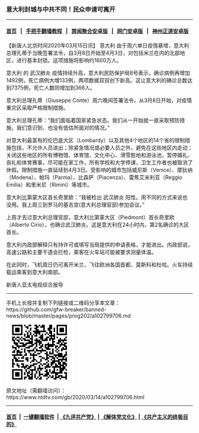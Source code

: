 ### 意大利封城与中共不同！民众申请可离开
------------------------

#### [首页](https://github.com/gfw-breaker/banned-news/blob/master/README.md) &nbsp;&nbsp;|&nbsp;&nbsp; [手把手翻墙教程](https://github.com/gfw-breaker/guides/wiki) &nbsp;&nbsp;|&nbsp;&nbsp; [禁闻聚合安卓版](https://github.com/gfw-breaker/bn-android) &nbsp;&nbsp;|&nbsp;&nbsp; [网门安卓版](https://github.com/oGate2/oGate) &nbsp;&nbsp;|&nbsp;&nbsp; [神州正道安卓版](https://github.com/SzzdOgate/update) 



<div><div class="post_content" itemprop="articleBody">
 <p>
  【新唐人北京时间2020年03月15日讯】
  <ok href="https://www.ntdtv.com/gb/意大利.htm">
   意大利
  </ok>
  由于周六单日疫情暴增，意大利总理孔蒂于当晚签署法令，自3月8日开始至4月3日，对包括米兰在内的北部地区，进行基本封锁。这项措施将影响约1600万人。
 </p>
 <p>
  <ok href="https://www.ntdtv.com/gb/意大利.htm">
   意大利
  </ok>
  的
  <ok href="https://www.ntdtv.com/gb/武汉肺炎.htm">
   武汉肺炎
  </ok>
  疫情持续升高，意大利民防保护局8号表示，确诊病例再增加1492例，死亡病例大增133例，两项数据双双创下新高。这让意大利的确诊总数达到7375例，死亡人数则增加到366人。
 </p>
 <p>
  意大利总理孔蒂（Giuseppe Conte）周六晚间签署法令，从3月8日开始，对疫情重灾区采取严格限制措施。
 </p>
 <p>
  意大利总理孔蒂：“我们面临着国家紧急状态。我们从一开始就一直采取预防措施，我们意识到、也没有低估所面对的情况。”
 </p>
 <p>
  对意大利最富有的伦巴底大区（Lombardy）以及其他4个地区的14个省的限制措施包括，不允许人员进出；除紧急情况或必要人员之外，避免在这些地区内走动；关闭这些地区的所有博物馆、体育馆、文化中心、滑雪胜地和游泳池，暂停婚礼、丧礼和体育赛事，尽可能在家工作，所有学校和大学停课，卫生工作者也被取消了休假。限制措施一直延续到4月3日。受影响的城市包括威尼斯（Venice）、摩狄纳（Modena）、帕玛（Parma）、比森萨（Piacenza）、雷焦艾米利亚（Reggio Emilia）和里米尼（Rimini）等城市。
 </p>
 <p>
  意大利比第蒙大区首长奇里欧：“我被检出
  <ok href="https://www.ntdtv.com/gb/武汉肺炎.htm">
   武汉肺炎
  </ok>
  阳性。用不同的方式来说也没用。我上周三到罗马的基吉宫(意大利总理官邸)参加会议。”
 </p>
 <p>
  上周才去过意大利总理官邸，意大利比第蒙大区（Piedmont）首长奇里欧（Alberto Cirio），也确诊武汉肺炎。这是意大利在24小时内，第2名确诊的大区首长。
 </p>
 <p>
  意大利内政部解释只有持许可或填写当局提供的申请表格，才能进出。内政部说，高速公路和主要干道会拦检，乘客在火车站可能被要求测量体温。
 </p>
 <p>
  在此同时，飞机周日仍可离开米兰，飞往欧洲各国首都、莫斯科和杜哈。火车持续载运乘客到意大利南部。
 </p>
 <p>
  新唐人亚太电视综合报导
 </p>
 <div class="single_ad">
 </div>
</div>
</div>
<hr/>
手机上长按并复制下列链接或二维码分享本文章：<br/>
https://github.com/gfw-breaker/banned-news/blob/master/pages/prog202/a102799706.md <br/>
<a href='https://github.com/gfw-breaker/banned-news/blob/master/pages/prog202/a102799706.md'><img src='https://github.com/gfw-breaker/banned-news/blob/master/pages/prog202/a102799706.md.png'/></a> <br/>
原文地址（需翻墙访问）：https://www.ntdtv.com/gb/2020/03/14/a102799706.html


------------------------
#### [首页](https://github.com/gfw-breaker/banned-news/blob/master/README.md) &nbsp;|&nbsp; [一键翻墙软件](https://github.com/gfw-breaker/nogfw/blob/master/README.md) &nbsp;| [《九评共产党》](https://github.com/gfw-breaker/9ping.md/blob/master/README.md#九评之一评共产党是什么) | [《解体党文化》](https://github.com/gfw-breaker/jtdwh.md/blob/master/README.md) | [《共产主义的终极目的》](https://github.com/gfw-breaker/gczydzjmd.md/blob/master/README.md)


<img src='http://gfw-breaker.win/banned-news/pages/prog202/a102799706.md' width='0px' height='0px'/>